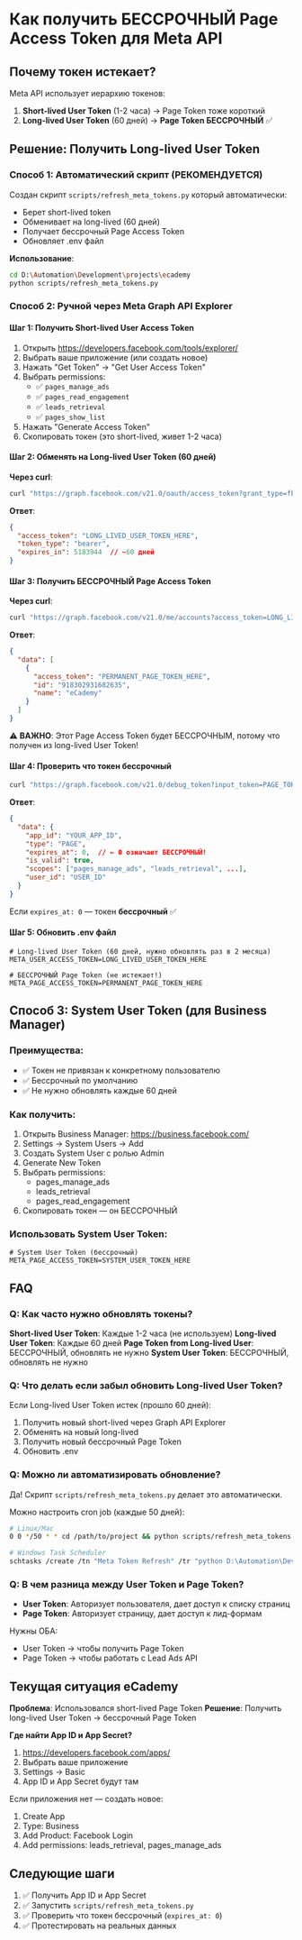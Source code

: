 # Как получить БЕССРОЧНЫЙ Page Access Token для Meta API

## Почему токен истекает?

Meta API использует иерархию токенов:
1. **Short-lived User Token** (1-2 часа) → Page Token тоже короткий
2. **Long-lived User Token** (60 дней) → **Page Token БЕССРОЧНЫЙ** ✅

## Решение: Получить Long-lived User Token

### Способ 1: Автоматический скрипт (РЕКОМЕНДУЕТСЯ)

Создан скрипт `scripts/refresh_meta_tokens.py` который автоматически:
- Берет short-lived token
- Обменивает на long-lived (60 дней)
- Получает бессрочный Page Access Token
- Обновляет .env файл

**Использование**:
```bash
cd D:\Automation\Development\projects\ecademy
python scripts/refresh_meta_tokens.py
```

### Способ 2: Ручной через Meta Graph API Explorer

#### Шаг 1: Получить Short-lived User Access Token
1. Открыть https://developers.facebook.com/tools/explorer/
2. Выбрать ваше приложение (или создать новое)
3. Нажать "Get Token" → "Get User Access Token"
4. Выбрать permissions:
   - ✅ `pages_manage_ads`
   - ✅ `pages_read_engagement`
   - ✅ `leads_retrieval`
   - ✅ `pages_show_list`
5. Нажать "Generate Access Token"
6. Скопировать токен (это short-lived, живет 1-2 часа)

#### Шаг 2: Обменять на Long-lived User Token (60 дней)

**Через curl**:
```bash
curl "https://graph.facebook.com/v21.0/oauth/access_token?grant_type=fb_exchange_token&client_id=YOUR_APP_ID&client_secret=YOUR_APP_SECRET&fb_exchange_token=SHORT_LIVED_TOKEN"
```

**Ответ**:
```json
{
  "access_token": "LONG_LIVED_USER_TOKEN_HERE",
  "token_type": "bearer",
  "expires_in": 5183944  // ~60 дней
}
```

#### Шаг 3: Получить БЕССРОЧНЫЙ Page Access Token

**Через curl**:
```bash
curl "https://graph.facebook.com/v21.0/me/accounts?access_token=LONG_LIVED_USER_TOKEN_HERE"
```

**Ответ**:
```json
{
  "data": [
    {
      "access_token": "PERMANENT_PAGE_TOKEN_HERE",
      "id": "918302931682635",
      "name": "eCademy"
    }
  ]
}
```

⚠️ **ВАЖНО**: Этот Page Access Token будет БЕССРОЧНЫМ, потому что получен из long-lived User Token!

#### Шаг 4: Проверить что токен бессрочный

```bash
curl "https://graph.facebook.com/v21.0/debug_token?input_token=PAGE_TOKEN_HERE&access_token=YOUR_APP_ID|YOUR_APP_SECRET"
```

**Ответ**:
```json
{
  "data": {
    "app_id": "YOUR_APP_ID",
    "type": "PAGE",
    "expires_at": 0,  // ← 0 означает БЕССРОЧНЫЙ!
    "is_valid": true,
    "scopes": ["pages_manage_ads", "leads_retrieval", ...],
    "user_id": "USER_ID"
  }
}
```

Если `expires_at: 0` — токен **бессрочный** ✅

#### Шаг 5: Обновить .env файл

```env
# Long-lived User Token (60 дней, нужно обновлять раз в 2 месяца)
META_USER_ACCESS_TOKEN=LONG_LIVED_USER_TOKEN_HERE

# БЕССРОЧНЫЙ Page Token (не истекает!)
META_PAGE_ACCESS_TOKEN=PERMANENT_PAGE_TOKEN_HERE
```

## Способ 3: System User Token (для Business Manager)

### Преимущества:
- ✅ Токен не привязан к конкретному пользователю
- ✅ Бессрочный по умолчанию
- ✅ Не нужно обновлять каждые 60 дней

### Как получить:
1. Открыть Business Manager: https://business.facebook.com/
2. Settings → System Users → Add
3. Создать System User с ролью Admin
4. Generate New Token
5. Выбрать permissions:
   - pages_manage_ads
   - leads_retrieval
   - pages_read_engagement
6. Скопировать токен — он БЕССРОЧНЫЙ

### Использовать System User Token:
```env
# System User Token (бессрочный)
META_PAGE_ACCESS_TOKEN=SYSTEM_USER_TOKEN_HERE
```

## FAQ

### Q: Как часто нужно обновлять токены?

**Short-lived User Token**: Каждые 1-2 часа (не используем)
**Long-lived User Token**: Каждые 60 дней
**Page Token from Long-lived User**: БЕССРОЧНЫЙ, обновлять не нужно
**System User Token**: БЕССРОЧНЫЙ, обновлять не нужно

### Q: Что делать если забыл обновить Long-lived User Token?

Если Long-lived User Token истек (прошло 60 дней):
1. Получить новый short-lived через Graph API Explorer
2. Обменять на новый long-lived
3. Получить новый бессрочный Page Token
4. Обновить .env

### Q: Можно ли автоматизировать обновление?

Да! Скрипт `scripts/refresh_meta_tokens.py` делает это автоматически.

Можно настроить cron job (каждые 50 дней):
```bash
# Linux/Mac
0 0 */50 * * cd /path/to/project && python scripts/refresh_meta_tokens.py

# Windows Task Scheduler
schtasks /create /tn "Meta Token Refresh" /tr "python D:\Automation\Development\projects\ecademy\scripts\refresh_meta_tokens.py" /sc daily /mo 50
```

### Q: В чем разница между User Token и Page Token?

- **User Token**: Авторизует пользователя, дает доступ к списку страниц
- **Page Token**: Авторизует страницу, дает доступ к лид-формам

Нужны ОБА:
- User Token → чтобы получить Page Token
- Page Token → чтобы работать с Lead Ads API

## Текущая ситуация eCademy

**Проблема**: Использовался short-lived Page Token
**Решение**: Получить long-lived User Token → бессрочный Page Token

**Где найти App ID и App Secret?**
1. https://developers.facebook.com/apps/
2. Выбрать ваше приложение
3. Settings → Basic
4. App ID и App Secret будут там

Если приложения нет — создать новое:
1. Create App
2. Type: Business
3. Add Product: Facebook Login
4. Add permissions: leads_retrieval, pages_manage_ads

## Следующие шаги

1. ✅ Получить App ID и App Secret
2. ✅ Запустить `scripts/refresh_meta_tokens.py`
3. ✅ Проверить что токен бессрочный (`expires_at: 0`)
4. ✅ Протестировать на реальных данных
